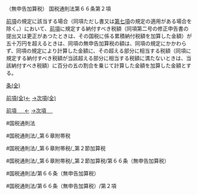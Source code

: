 （無申告加算税）
国税通則法第６６条第２項

[前項](国税通則法＿＿＿＿＿第６６条第１項)の規定に該当する場合（同項ただし書又は[第七項](国税通則法＿＿＿＿＿第６６条第７項)の規定の適用がある場合を除く。）において、[前項](国税通則法＿＿＿＿＿第６６条第１項)に規定する納付すべき税額（同項第二号の修正申告書の提出又は更正があつたときは、その国税に係る累積納付税額を加算した金額）が五十万円を超えるときは、同項の無申告加算税の額は、同項の規定にかかわらず、同項の規定により計算した金額に、その超える部分に相当する税額（同項に規定する納付すべき税額が当該超える部分に相当する税額に満たないときは、当該納付すべき税額）に百分の五の割合を乗じて計算した金額を加算した金額とする。

[条(全)](国税通則法＿＿＿＿＿第６６条_.md)

[前項(全)←](国税通則法＿＿＿＿＿第６６条第１項_.md)    [→次項(全)](国税通則法＿＿＿＿＿第６６条第３項_.md)

[前項 　 ←](国税通則法＿＿＿＿＿第６６条第１項.md)    [→次項 　 ](国税通則法＿＿＿＿＿第６６条第３項.md)



#国税通則法

#国税通則法/_第６章附帯税

#国税通則法/_第６章附帯税/_第２節加算税

#国税通則法/_第６章附帯税/_第２節加算税/第６６条（無申告加算税）

#国税通則法/第６６条（無申告加算税）

#国税通則法/第６６条（無申告加算税）/第２項

